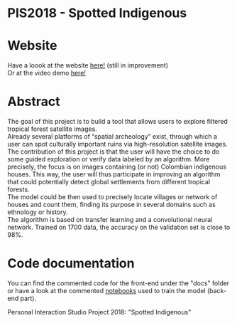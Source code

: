 # PIS2018 - Spotted Indigenous

# Website 
Have a loook at the website [here!](https://borisflu.github.io/PIS2018/) (still in improvement)
<br>Or at the video demo [here!](https://vimeo.com/273300367)

# Abstract 
The goal of this project is to build a tool that allows users to explore filtered tropical forest satellite images. 
<br>Already several platforms of “spatial archeology” exist, through which a user can spot culturally important ruins via high-resolution satellite images. 
<br>The contribution of this project is that the user will have the choice to do some guided exploration or verify data labeled by an algorithm. More precisely, the focus is on images containing (or not) Colombian indigenous houses. This way, the user will thus participate in improving an algorithm that could potentially detect global settlements from different tropical forests. 
<br>The model could be then used to precisely locate villages or network of houses and count them, finding its purpose in several domains such as ethnology or history. 
<br>The algorithm is based on transfer learning and a convolutional neural network. Trained on 1700 data, the accuracy on the validation set is close to 98%.

# Code documentation 
You can find the commented code for the front-end under the "docs" folder or have a look at the commented [notebooks](https://github.com/BorisFlu/PIS2018/tree/master/Notebooks) used to train the model (back-end part).

Personal Interaction Studio Project 2018: "Spotted Indigenous"
